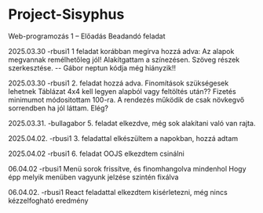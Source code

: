 # Project-Sisyphus
Web-programozás 1 – Előadás Beadandó feladat 

2025.03.30 -rbusi1
1 feladat korábban megírva hozzá adva: 
Az alapok megvannak remélhetőleg jól!
Alakítgattam a színezésen.
Szöveg részek szerkesztése. -- Gábor neptun kódja még hiányzik!!

2025.03.30 -rbusi1
2. feladat hozzá adva.
Finomítások szükségesek lehetnek
Táblázat 4x4 kell legyen alapból vagy feltöltés után??
Fizetés minimumot módositottam 100-ra.
A rendezés működik de csak növkegvő sorrendben ha jól láttam. Elég?

2025.03.31. -bullagabor
5. feladat elkezdve, még sok alakítani való van rajta.

2025.04.02. -rbusi1
3. feladattal elkészültem a napokban, hozzá adtam

2025.04.02 -rbusi1
6. feladat OOJS  elkezdtem csinálni

06.04.02 -rbusi1
Menü sorok frissítve, és finomhangolva mindenhol
Hogy épp melyik menüben vagyunk jelzése szintén fixálva

06.04.02. -rbusi1
React feladattal elkezdtem kisérletezni, még nincs kézzelfogható eredmény

 
